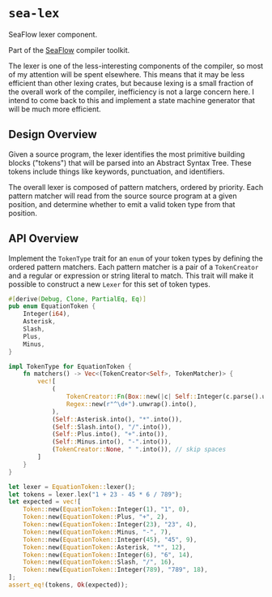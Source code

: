 # `sea-lex`

SeaFlow lexer component.

Part of the [SeaFlow](https://github.com/caydenlund/seaflow) compiler toolkit.

The lexer is one of the less-interesting components of the compiler, so most of my attention will be spent elsewhere.
This means that it may be less efficient than other lexing crates, but because lexing is a small fraction of the overall work of the compiler, inefficiency is not a large concern here.
I intend to come back to this and implement a state machine generator that will be much more efficient.

## Design Overview

Given a source program, the lexer identifies the most primitive building blocks ("tokens") that will be parsed into an Abstract Syntax Tree.
These tokens include things like keywords, punctuation, and identifiers.

The overall lexer is composed of pattern matchers, ordered by priority.
Each pattern matcher will read from the source source program at a given position, and determine whether to emit a valid token type from that position.

## API Overview

Implement the `TokenType` trait for an `enum` of your token types by defining the ordered pattern matchers.
Each pattern matcher is a pair of a `TokenCreator` and a regular or expression or string literal to match.
This trait will make it possible to construct a new `Lexer` for this set of token types.

```rust
#[derive(Debug, Clone, PartialEq, Eq)]
pub enum EquationToken {
    Integer(i64),
    Asterisk,
    Slash,
    Plus,
    Minus,
}

impl TokenType for EquationToken {
    fn matchers() -> Vec<(TokenCreator<Self>, TokenMatcher)> {
        vec![
            (
                TokenCreator::Fn(Box::new(|c| Self::Integer(c.parse().unwrap()))).into(),
                Regex::new(r"^\d+").unwrap().into(),
            ),
            (Self::Asterisk.into(), "*".into()),
            (Self::Slash.into(), "/".into()),
            (Self::Plus.into(), "+".into()),
            (Self::Minus.into(), "-".into()),
            (TokenCreator::None, " ".into()), // skip spaces
        ]
    }
}

let lexer = EquationToken::lexer();
let tokens = lexer.lex("1 + 23 - 45 * 6 / 789");
let expected = vec![
    Token::new(EquationToken::Integer(1), "1", 0),
    Token::new(EquationToken::Plus, "+", 2),
    Token::new(EquationToken::Integer(23), "23", 4),
    Token::new(EquationToken::Minus, "-", 7),
    Token::new(EquationToken::Integer(45), "45", 9),
    Token::new(EquationToken::Asterisk, "*", 12),
    Token::new(EquationToken::Integer(6), "6", 14),
    Token::new(EquationToken::Slash, "/", 16),
    Token::new(EquationToken::Integer(789), "789", 18),
];
assert_eq!(tokens, Ok(expected));
```
